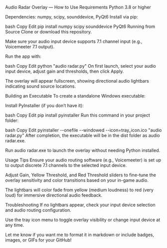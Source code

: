Audio Radar Overlay — How to Use
Requirements
Python 3.8 or higher

Dependencies: numpy, scipy, sounddevice, PyQt6
Install via pip:

bash
Copy
Edit
pip install numpy scipy sounddevice PyQt6
Running from Source
Clone or download this repository.

Make sure your audio input device supports 7.1 channel input (e.g., Voicemeeter 7.1 output).

Run the app with:

bash
Copy
Edit
python "audio radar.py"
On first launch, select your audio input device, adjust gain and thresholds, then click Apply.

The overlay will appear fullscreen, showing directional audio lightbars indicating sound source locations.

Building an Executable
To create a standalone Windows executable:

Install PyInstaller (if you don’t have it):

bash
Copy
Edit
pip install pyinstaller
Run this command in your project folder:

bash
Copy
Edit
pyinstaller --onefile --windowed --icon=tray_icon.ico "audio radar.py"
After completion, the executable will be in the dist folder as audio radar.exe.

Run audio radar.exe to launch the overlay without needing Python installed.

Usage Tips
Ensure your audio routing software (e.g., Voicemeeter) is set up to output discrete 7.1 channels to the selected input device.

Adjust Gain, Yellow Threshold, and Red Threshold sliders to fine-tune the overlay sensitivity and color transitions based on your in-game audio.

The lightbars will color fade from yellow (medium loudness) to red (very loud) for immersive directional audio feedback.

Troubleshooting
If no lightbars appear, check your input device selection and audio routing configuration.

Use the tray icon menu to toggle overlay visibility or change input device at any time.

Let me know if you want me to format it in markdown or include badges, images, or GIFs for your GitHub!
